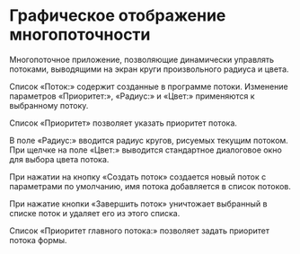 # Графическое отображение многопоточности
Многопоточное приложение, позволяющие динамически управлять
потоками, выводящими на экран круги произвольного радиуса и цвета.

Список «Поток:» содержит созданные в программе потоки. Изменение
параметров «Приоритет:», «Радиус:» и «Цвет:» применяются к выбранному потоку.

Список «Приоритет» позволяет указать приоритет потока.

В поле «Радиус:» вводится радиус кругов, рисуемых текущим потоком.
При щелчке на поле «Цвет:» выводится стандартное диалоговое окно для
выбора цвета потока.

При нажатии на кнопку «Создать поток» создается новый поток с
параметрами по умолчанию, имя потока добавляется в список потоков.

При нажатие кнопки «Завершить поток» уничтожает выбранный в списке поток и
удаляет его из этого списка.

Список «Приоритет главного потока:» позволяет задать приоритет потока
формы.
